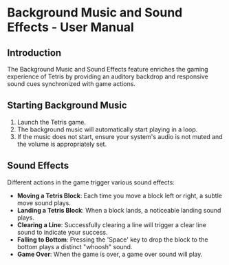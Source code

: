 # Background Music and Sound Effects - User Manual

## Introduction
The Background Music and Sound Effects feature enriches the gaming experience of Tetris by providing an auditory backdrop and responsive sound cues synchronized with game actions.

## Starting Background Music

1. Launch the Tetris game.
2. The background music will automatically start playing in a loop.
3. If the music does not start, ensure your system's audio is not muted and the volume is appropriately set.

## Sound Effects

Different actions in the game trigger various sound effects:
- **Moving a Tetris Block**: Each time you move a block left or right, a subtle move sound plays.
- **Landing a Tetris Block**: When a block lands, a noticeable landing sound plays.
- **Clearing a Line**: Successfully clearing a line will trigger a clear line sound to indicate your success.
- **Falling to Bottom**: Pressing the 'Space' key to drop the block to the bottom plays a distinct "whoosh" sound.
- **Game Over**: When the game is over, a game over sound will play.
